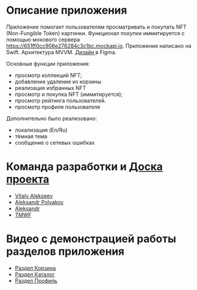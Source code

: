 # Описание приложения
Приложение помогает пользователям просматривать и покупать NFT (Non-Fungible Token) картинки. Функционал покупки иммитируется с помощью мокового сервера https://651ff0cc906e276284c3c1bc.mockapi.io. Приложение написано на Swift. Архитектура MVVM. [Дизайн ](https://www.figma.com/file/k1LcgXHGTHIeiCv4XuPbND/FakeNFT-(YP)?type=design&node-id=597-48015&mode=design) в Figma.

Основные функции приложения:
- просмотр коллекций NFT;
- добавление удаление из корзины
- реализация избранных NFT
- просмотр и покупка NFT (иммитируется);
- просмотр рейтинга пользователей.
- просмотр профиля пользователя

Дополнительно было реализовано:
- локализация (En/Ru)
- тёмная тема
- сообщение о сетевых ошибках

# Команда разработки и  [Доска проекта](https://github.com/users/artwist-polyakov/projects/1/views/1)
- [Vitaly Alekseev](https://github.com/v-alekseev)
- [Aleksandr Polyakov](https://github.com/artwist-polyakov)
- [Aleksandr](https://github.com/kosmonur)
- [TMWF](https://github.com/TMWF)

# Видео с демонстрацией работы разделов приложения
- [Раздел Корзина](https://www.loom.com/share/cea611beadf2495b8d2ee65818b58dd1)
- [Раздел Каталог](https://share.cleanshot.com/GFgQ1QR2Lhmj38BYtT9S)
- [Раздел Профиль](https://www.loom.com/share/35b98ee263a24fffaae3fd841d5ded36?sid=2c25fbb6-6bb2-4b7d-aca0-afaa8192fb96)
